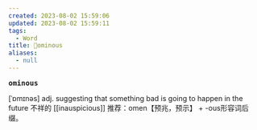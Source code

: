 ```yaml
---
created: 2023-08-02 15:59:06
updated: 2023-08-02 15:59:11
tags:
  - Word
title: 📖ominous
aliases:
  - null
---
```


<pre><strong>ominous</strong></pre>
[ˈɒmɪnəs]
adj. suggesting that something bad is going to happen in the future 不祥的
[[inauspicious]]
推荐：omen【预兆，预示】 + -ous形容词后缀。